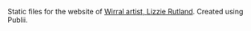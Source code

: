 Static files for the website of [Wirral artist, Lizzie Rutland](https://lizzierutland.co.uk). Created using Publii.
